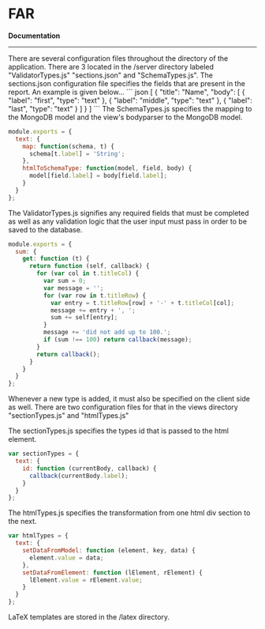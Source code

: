# FAR
<b>Documentation</b>
<hr>
There are several configuration files throughout the directory of the application. There are 3 located in the /server directory labeled "ValidatorTypes.js" "sections.json" and "SchemaTypes.js". The sections.json configuration file specifies the fields that are present in the report. An example is given below...
``` json
[
  {
    "title": "Name",
    "body": [
      {
        "label": "first",
        "type": "text"
      },
      {
        "label": "middle",
        "type": "text"
      },
      {
        "label": "last",
        "type": "text"
      }
    ]
  }
]
```
The SchemaTypes.js specifies the mapping to the MongoDB model and the view's bodyparser to the MongoDB model.

``` javascript
module.exports = {
  text: {
    map: function(schema, t) {
      schema[t.label] = 'String';
    },
    htmlToSchemaType: function(model, field, body) {
      model[field.label] = body[field.label];
    }
  }
};
```

The ValidatorTypes.js signifies any required fields that must be completed as well as any validation logic that the user input must pass in order to be saved to the database. 

```  javascript
module.exports = {
  sum: {
    get: function (t) {
      return function (self, callback) {
        for (var col in t.titleCol) {
          var sum = 0;
          var message = '';
          for (var row in t.titleRow) {
            var entry = t.titleRow[row] + '-' + t.titleCol[col];
            message += entry + ', ';
            sum += self[entry];
          }
          message += 'did not add up to 100.';
          if (sum !== 100) return callback(message);
        }
        return callback();
      }
    }
  }
};
```

Whenever a new type is added, it must also be specified on the client side as well. There are two configuration files for that in the views directory "sectionTypes.js" and "htmlTypes.js"

The sectionTypes.js specifies the types id that is passed to the html element.
``` javascript
var sectionTypes = {
  text: {
    id: function (currentBody, callback) {
      callback(currentBody.label);
    }
  }
};
```

The htmlTypes.js specifies the transformation from one html div section to the next.
``` javascript
var htmlTypes = {
  text: {
    setDataFromModel: function (element, key, data) {
      element.value = data;
    },
    setDataFromElement: function (lElement, rElement) {
      lElement.value = rElement.value;
    }
  }
};
```

LaTeX templates are stored in the /latex directory.
